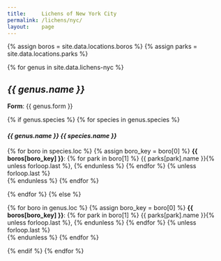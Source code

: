```yaml
---
title:     Lichens of New York City
permalink: /lichens/nyc/
layout:    page
---
```


{% assign boros = site.data.locations.boros %}
{% assign parks = site.data.locations.parks %}

{% for genus in site.data.lichens-nyc %}
<h2><cite>{{ genus.name }}</cite></h2>
<p>
  <strong>Form</strong>: {{ genus.form }}
</p>
{% if genus.species %}
{% for species in genus.species %}
<h4><strong><cite>{{ genus.name }} {{ species.name }}</cite></strong></h4>
<p>
  {% for boro in species.loc %}
    {% assign boro_key = boro[0] %}
    <strong>{{ boros[boro_key] }}</strong>:
    {% for park in boro[1] %}
      {{ parks[park].name }}{% unless forloop.last %}, {% endunless %}
    {% endfor %}
    {% unless forloop.last %}<br>{% endunless %}
  {% endfor %}
</p>
{% endfor %}
{% else %}
<p>
  {% for boro in genus.loc %}
    {% assign boro_key = boro[0] %}
    <strong>{{ boros[boro_key] }}</strong>:
    {% for park in boro[1] %}
      {{ parks[park].name }}{% unless forloop.last %}, {% endunless %}
    {% endfor %}
    {% unless forloop.last %}<br>{% endunless %}
  {% endfor %}
</p>
{% endif %}
{% endfor %}
